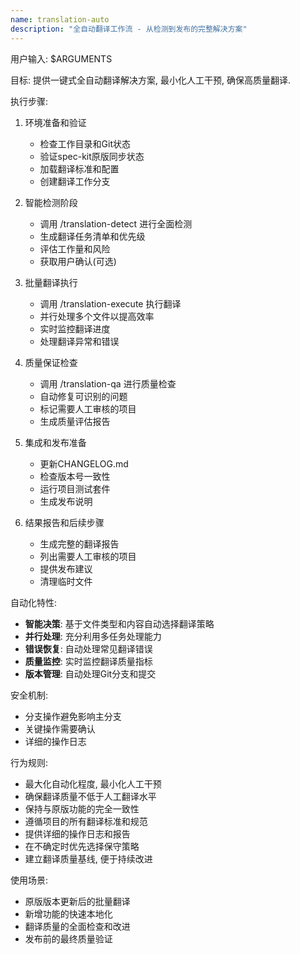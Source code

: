```yaml
---
name: translation-auto
description: "全自动翻译工作流 - 从检测到发布的完整解决方案"
---
```


用户输入: 
$ARGUMENTS

目标: 提供一键式全自动翻译解决方案, 最小化人工干预, 确保高质量翻译.

执行步骤: 

1. 环境准备和验证
   - 检查工作目录和Git状态
   - 验证spec-kit原版同步状态
   - 加载翻译标准和配置
   - 创建翻译工作分支

2. 智能检测阶段
   - 调用 /translation-detect 进行全面检测
   - 生成翻译任务清单和优先级
   - 评估工作量和风险
   - 获取用户确认(可选)

3. 批量翻译执行
   - 调用 /translation-execute 执行翻译
   - 并行处理多个文件以提高效率
   - 实时监控翻译进度
   - 处理翻译异常和错误

4. 质量保证检查
   - 调用 /translation-qa 进行质量检查
   - 自动修复可识别的问题
   - 标记需要人工审核的项目
   - 生成质量评估报告

5. 集成和发布准备
   - 更新CHANGELOG.md
   - 检查版本号一致性
   - 运行项目测试套件
   - 生成发布说明

6. 结果报告和后续步骤
   - 生成完整的翻译报告
   - 列出需要人工审核的项目
   - 提供发布建议
   - 清理临时文件

自动化特性: 
- **智能决策**: 基于文件类型和内容自动选择翻译策略
- **并行处理**: 充分利用多任务处理能力
- **错误恢复**: 自动处理常见翻译错误
- **质量监控**: 实时监控翻译质量指标
- **版本管理**: 自动处理Git分支和提交

安全机制: 
- 分支操作避免影响主分支
- 关键操作需要确认
- 详细的操作日志

行为规则: 
- 最大化自动化程度, 最小化人工干预
- 确保翻译质量不低于人工翻译水平
- 保持与原版功能的完全一致性
- 遵循项目的所有翻译标准和规范
- 提供详细的操作日志和报告
- 在不确定时优先选择保守策略
- 建立翻译质量基线, 便于持续改进

使用场景: 
- 原版版本更新后的批量翻译
- 新增功能的快速本地化
- 翻译质量的全面检查和改进
- 发布前的最终质量验证
